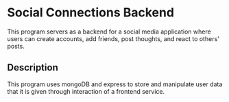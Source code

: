 
# Social Connections Backend

This program servers as a backend for a social media application where users can create accounts, add friends, post thoughts, and react to others' posts.

## Description

This program uses mongoDB and express to store and manipulate user data that it is given through interaction of a frontend service.

